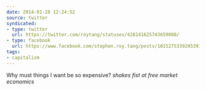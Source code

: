 ```yaml
---
date: 2014-01-28 12:24:52
source: twitter
syndicated:
- type: twitter
  url: https://twitter.com/roytang/statuses/428141625743659008/
- type: facebook
  url: https://www.facebook.com/stephen.roy.tang/posts/10152753392053912
tags:
- capitalism
---
```


Why must things I want be so expensive? *shakes fist at free market economics*